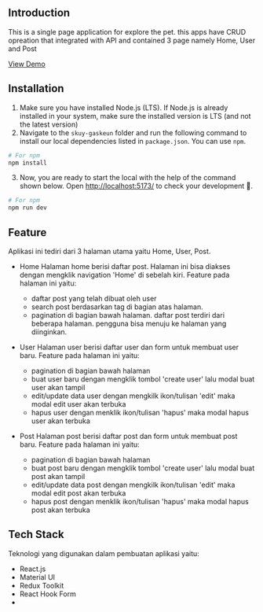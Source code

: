 ## Introduction 
This is a single page application for explore the pet. this apps have CRUD opreation that integrated with API and contained 3 page namely Home, User and Post

[View Demo](https://fathannasrullah.github.io/pet)


## Installation
1. Make sure you have installed Node.js (LTS). If Node.js is already installed in your system, make sure the installed version is LTS (and not the latest version)
2. Navigate to the `skuy-gaskeun` folder and run the following command to install our local dependencies listed in `package.json`. You can use `npm`.

```bash
# For npm
npm install
```

3. Now, you are ready to start the local with the help of the command shown below. Open [http://localhost:5173/](http://localhost:5173/) to check your development 🚀.

```bash
# For npm
npm run dev
```


## Feature
Aplikasi ini tediri dari 3 halaman utama yaitu Home, User, Post.

- Home
  Halaman home berisi daftar post. Halaman ini bisa diakses dengan mengklik navigation 'Home' di sebelah kiri. Feature pada halaman ini yaitu:
  - daftar post yang telah dibuat oleh user
  - search post berdasarkan tag di bagian atas halaman. 
  - pagination di bagian bawah halaman. daftar post terdiri dari beberapa halaman. pengguna bisa menuju ke halaman yang diinginkan.
  
- User 
  Halaman user berisi daftar user dan form untuk membuat user baru. Feature pada halaman ini yaitu:
  - pagination di bagian bawah halaman
  - buat user baru dengan mengklik tombol 'create user' lalu modal buat user akan tampil
  - edit/update data user dengan mengkilk ikon/tulisan 'edit' maka modal edit user akan terbuka
  - hapus user dengan menklik ikon/tulisan 'hapus' maka modal hapus user akan terbuka

- Post
  Halaman post berisi daftar post dan form untuk membuat post baru. Feature pada halaman ini yaitu:
  - pagination di bagian bawah halaman
  - buat post baru dengan mengklik tombol 'create user' lalu modal buat post akan tampil
  - edit/update data post dengan mengkilk ikon/tulisan 'edit' maka modal edit post akan terbuka
  - hapus post dengan menklik ikon/tulisan 'hapus' maka modal hapus post akan terbuka


## Tech Stack
Teknologi yang digunakan dalam pembuatan aplikasi yaitu:
- React.js
- Material UI
- Redux Toolkit
- React Hook Form
- 